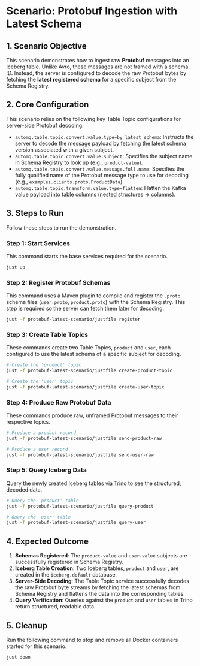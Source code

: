 # Scenario: Protobuf Ingestion with Latest Schema

## 1. Scenario Objective

This scenario demonstrates how to ingest raw **Protobuf** messages into an Iceberg table. Unlike Avro, these messages are not framed with a schema ID. Instead, the server is configured to decode the raw Protobuf bytes by fetching the **latest registered schema** for a specific subject from the Schema Registry.

## 2. Core Configuration

This scenario relies on the following key Table Topic configurations for server-side Protobuf decoding:

- `automq.table.topic.convert.value.type=by_latest_schema`: Instructs the server to decode the message payload by fetching the latest schema version associated with a given subject.
- `automq.table.topic.convert.value.subject`: Specifies the subject name in Schema Registry to look up (e.g., `product-value`).
- `automq.table.topic.convert.value.message.full.name`: Specifies the fully qualified name of the Protobuf message type to use for decoding (e.g., `examples.clients.proto.ProductData`).
- `automq.table.topic.transform.value.type=flatten`: Flatten the Kafka value payload into table columns (nested structures → columns).

## 3. Steps to Run

Follow these steps to run the demonstration.

### Step 1: Start Services

This command starts the base services required for the scenario.

```bash
just up
```

### Step 2: Register Protobuf Schemas

This command uses a Maven plugin to compile and register the `.proto` schema files (`user.proto`, `product.proto`) with the Schema Registry. This step is required so the server can fetch them later for decoding.

```bash
just -f protobuf-latest-scenario/justfile register
```

### Step 3: Create Table Topics

These commands create two Table Topics, `product` and `user`, each configured to use the latest schema of a specific subject for decoding.

```bash
# Create the 'product' topic
just -f protobuf-latest-scenario/justfile create-product-topic

# Create the 'user' topic
just -f protobuf-latest-scenario/justfile create-user-topic
```

### Step 4: Produce Raw Protobuf Data

These commands produce raw, unframed Protobuf messages to their respective topics.

```bash
# Produce a product record
just -f protobuf-latest-scenario/justfile send-product-raw

# Produce a user record
just -f protobuf-latest-scenario/justfile send-user-raw
```

### Step 5: Query Iceberg Data

Query the newly created Iceberg tables via Trino to see the structured, decoded data.

```bash
# Query the 'product' table
just -f protobuf-latest-scenario/justfile query-product

# Query the 'user' table
just -f protobuf-latest-scenario/justfile query-user
```

## 4. Expected Outcome

1.  **Schemas Registered**: The `product-value` and `user-value` subjects are successfully registered in Schema Registry.
2.  **Iceberg Table Creation**: Two Iceberg tables, `product` and `user`, are created in the `iceberg.default` database.
3.  **Server-Side Decoding**: The Table Topic service successfully decodes the raw Protobuf byte streams by fetching the latest schemas from Schema Registry and flattens the data into the corresponding tables.
4.  **Query Verification**: Queries against the `product` and `user` tables in Trino return structured, readable data.

## 5. Cleanup

Run the following command to stop and remove all Docker containers started for this scenario.

```bash
just down
```
